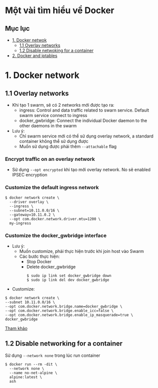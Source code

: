 # Một vài tìm hiểu về Docker

## Mục lục

- [1. Docker netwok](#1)
    - [1.1 Overlay networks](#11)
    - [1.2 Disable netwoking for a container](#12)
- [2. Docker and iptables](#2)

<a name="1"></a>

# 1. Docker network

<a name="11"></a>

## 1.1 Overlay networks

- Khi tạo 1 swarm, sẽ có 2 networks mới được tạo ra:
    - ingress: Control and data traffic related to swarn service. Default swarm service connect to ingress
    - docker_gwbridge: Connect the individual Docker daemon to the other daemons in the swarm
- Lưu ý:
    - Chỉ swarm service mới có thể sử dụng overlay network, a standard container không thể sử dụng được
    - Muốn sử dụng được phải thêm `--attachable` flag 

### Encrypt traffic on an overlay network

- Sử dụng `--opt encrypted` khi tạo mới overlay network. No sẽ enabled IPSEC encryption 

### Customize the default ingress network

```
$ docker network create \
  --driver overlay \
  --ingress \
  --subnet=10.11.0.0/16 \
  --gateway=10.11.0.2 \
  --opt com.docker.network.driver.mtu=1200 \
  my-ingress
  ```

  ### Customize the docker_gwbridge interface

- Lưu ý: 
    - Muốn customize, phải thực hiện trước khi join host vào Swarm
    - Các bước thực hiện:
        - Stop Docker
        - Delete docker_gwbridge
            ```
            $ sudo ip link set docker_gwbridge down
            $ sudo ip link del dev docker_gwbridge
            ```
- Customize:
```
$ docker network create \
--subnet 10.11.0.0/16 \
--opt com.docker.network.bridge.name=docker_gwbridge \
--opt com.docker.network.bridge.enable_icc=false \
--opt com.docker.network.bridge.enable_ip_masquerade=true \
docker_gwbridge
```
[Tham khảo](https://docs.docker.com/engine/reference/commandline/network_create/#specify-advanced-options)

<a name="12"></a>

## 1.2 Disable networking for a container

Sử dụng `--network none` trong lúc run container
```
$ docker run --rm -dit \
  --network none \
  --name no-net-alpine \
  alpine:latest \
  ash
```

